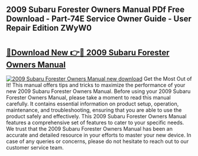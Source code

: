 ## 2009 Subaru Forester Owners Manual PDf Free Download - Part-74E Service Owner Guide - User Repair Edition ZWyW0

# <h2><a href="http://bc44116.oget.top/?id=2009+Subaru+Forester+Owners+Manual">🔗Download New 👉🔴 2009 Subaru Forester Owners Manual</a></h2>

[![2009 Subaru Forester Owners Manual new download](https://i.imgur.com/5g1atiW.png)](http://bc44116.oget.top/?id=2009+Subaru+Forester+Owners+Manual)
Get the Most Out of It! This manual offers tips and tricks to maximize the performance of your new 2009 Subaru Forester Owners Manual. Before using your 2009 Subaru Forester Owners Manual, please take a moment to read this manual carefully. It contains essential information on product setup, operation, maintenance, and troubleshooting, ensuring that you are able to use the product safely and effectively. This 2009 Subaru Forester Owners Manual features a comprehensive set of features to cater to your specific needs. We trust that the 2009 Subaru Forester Owners Manual has been an accurate and detailed resource in your efforts to master your new device. In case of any queries or concerns, please do not hesitate to reach out to our customer service team.
